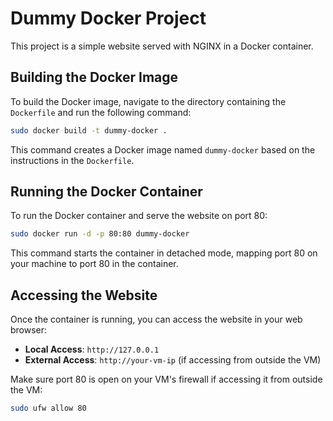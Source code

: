 # Dummy Docker Project

This project is a simple website served with NGINX in a Docker container.

## Building the Docker Image

To build the Docker image, navigate to the directory containing the `Dockerfile` and run the following command:

```bash
sudo docker build -t dummy-docker .
```

This command creates a Docker image named `dummy-docker` based on the instructions in the `Dockerfile`.

## Running the Docker Container

To run the Docker container and serve the website on port 80:

```bash
sudo docker run -d -p 80:80 dummy-docker
```

This command starts the container in detached mode, mapping port 80 on your machine to port 80 in the container.

## Accessing the Website

Once the container is running, you can access the website in your web browser:

- **Local Access**: `http://127.0.0.1`
- **External Access**: `http://your-vm-ip` (if accessing from outside the VM)

Make sure port 80 is open on your VM's firewall if accessing it from outside the VM:

```bash
sudo ufw allow 80
```
